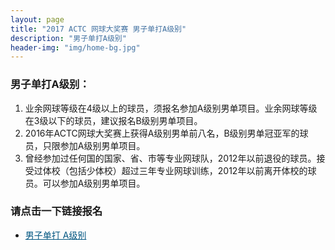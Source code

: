 ```yaml
---
layout: page
title: "2017 ACTC 网球大奖赛 男子单打A级别"
description: "男子单打A级别"
header-img: "img/home-bg.jpg"
---
```


### 男子单打A级别：
1. 业余网球等级在4级以上的球员，须报名参加A级别男单项目。业余网球等级在3级以下的球员，建议报名B级别男单项目。
2. 2016年ACTC网球大奖赛上获得A级别男单前八名，B级别男单冠亚军的球员，只限参加A级别男单项目。
3. 曾经参加过任何国的国家、省、市等专业网球队，2012年以前退役的球员。接受过体校（包括少体校）超过三年专业网球训练，2012年以前离开体校的球员。可以参加A级别男单项目。

### 请点击一下链接报名
* <a href="https://www.eventbrite.com.au/e/2017-actc-a-tickets-37998273860?ref=elink" target="_blank" style="color:#005580">男子单打 A级别</a>
